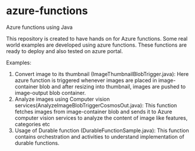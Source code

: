 # azure-functions
Azure functions using Java

This repository is created to have hands on for Azure functions.  Some real world examples are developed using azure functions.
These functions are ready to deploy and also tested on azure portal.

Examples:
1. Convert image to its thumbnail (ImageThumbnailBlobTrigger.java): Here azure function is triggered whenever images are placed in image-container blob and after resizing into thumbnail, images are pushed to image-output blob container.
2. Analyze images using Computer vision services(AnalyzeImageBlobTriggerCosmosOut.java): This function fetches images from image-container blob and sends it to Azure computer vision services to analyze the content of image like features, categories etc
3. Usage of Durable function (DurableFunctionSample.java): This function contains orchestration and activities to understand implementation of durable functions.

